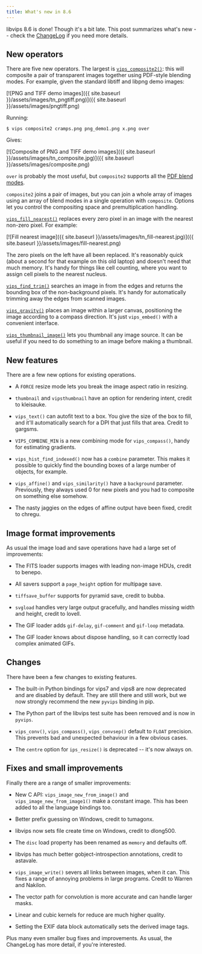 ```yaml
---
title: What's new in 8.6
---
```


libvips 8.6 is done! Though it's a bit late. This post summarizes what's new
-- check the [ChangeLog](link) if you need more details. 

## New operators

There are five new operators. The largest is
[`vips_composite2()`](link-to-docs): this will composite a pair of
transparent images together using PDF-style blending modes. For example,
given the standard libtiff and libpng demo images:

[![PNG and TIFF demo images]({{ site.baseurl }}/assets/images/tn_pngtiff.png)]({{ site.baseurl }}/assets/images/pngtiff.png)

Running:

```
$ vips composite2 cramps.png png_demo1.png x.png over
```

Gives:

[![Composite of PNG and TIFF demo images]({{ site.baseurl }}/assets/images/tn_composite.jpg)]({{ site.baseurl }}/assets/images/composite.png)

`over` is probably the most useful, but `composite2` supports all the [PDF blend
modes](link-to-docs-when-we-have-them-up).

`composite2` joins a pair of images, but you can join a whole array of images
using an array of blend modes in a single operation with `composite`. Options
let you control the compositing space and premultiplication handling.

[`vips_fill_nearest()`](docs) replaces every zero pixel in an image with the
nearest non-zero pixel. For example:

[![Fill nearest image]({{ site.baseurl }}/assets/images/tn_fill-nearest.jpg)]({{ site.baseurl }}/assets/images/fill-nearest.png)

The zero pixels on the left have all been replaced. It's reasonably quick
(about a second for that example on this old laptop) and doesn't need that much
memory. It's handy for things like cell counting, where you want to assign cell
pixels to the nearest nucleus.

[`vips_find_trim()`](docs) searches an image in from the edges and returns the
bounding box of the non-background pixels. It's handy for automatically 
trimming away the edges from scanned images.

[`vips_gravity()`](docs) places an image within a larger canvas, positioning
the image according to a compass direction. It's just `vips_embed()` with a
convenient interface.

[`vips_thumbnail_image()`](docs) lets you thumbnail any image source. It can be
useful if you need to do something to an image before making a thumbnail.

## New features

There are a few new options for existing operations.

* A `FORCE` resize mode lets you break the image aspect ratio in resizing. 

* `thumbnail` and `vipsthumbnail` have an option for rendering intent, credit
  to kleisauke.

* `vips_text()` can autofit text to a box. You give the size of the box to
  fill, and it'll automatically search for a DPI that just fills that area. 
  Credit to gargsms.

* `VIPS_COMBINE_MIN` is a new combining mode for `vips_compass()`, handy for
  estimating gradients. 

* `vips_hist_find_indexed()` now has a `combine` parameter. This makes it
  possible to quickly find the bounding boxes of a large number of objects, for
  example.

* `vips_affine()` and `vips_similarity()` have a `background` parameter.
  Previously, they always used 0 for new pixels and you had to composite on
  something else somehow.

* The nasty jaggies on the edges of affine output have been fixed, credit to
  chregu.

## Image format improvements

As usual the image load and save operations have had a large set of
improvements:

* The FITS loader supports images with leading non-image HDUs, credit to
  benepo.

* All savers support a `page_height` option for multipage save.

* `tiffsave_buffer` supports for pyramid save, credit to bubba.

* `svgload` handles very large output gracefully, and handles missing width 
  and height, credit to lovell.

* The GIF loader adds `gif-delay`, `gif-comment` and `gif-loop` metadata.

* The GIF loader knows about dispose handling, so it can correctly load complex
  animated GIFs.

## Changes 

There have been a few changes to existing features.

* The built-in Python bindings for vips7 and vips8 are now deprecated and are
  disabled by default. They are still there and still work, but we now 
  strongly recommend the new `pyvips` binding in pip. 

* The Python part of the libvips test suite has been removed and is now in
  `pyvips`.

* `vips_conv()`, `vips_compass()`, `vips_convsep()` default to `FLOAT` 
  precision. This prevents bad and unexpected behaviour in a few obvious cases. 

* The `centre` option for `ips_resize()` is deprecated -- it's now always on.

## Fixes and small improvements

Finally there are a range of smaller improvements:

* New C API: `vips_image_new_from_image()` and `vips_image_new_from_image1()` 
  make a constant image. This has been added to all the language bindings too.

* Better prefix guessing on Windows, credit to tumagonx.

* libvips now sets file create time on Windows, credit to dlong500.

* The `disc` load property has been renamed as `memory` and defaults off.

* libvips has much better gobject-introspection annotations, credit to astavale.

* `vips_image_write()` severs all links between images, when it can. This fixes
  a range of annoying problems in large programs. Credit to Warren and Nakilon.

* The vector path for convolution is more accurate and can handle larger masks.

* Linear and cubic kernels for reduce are much higher quality.

* Setting the EXIF data block automatically sets the derived image tags.

Plus many even smaller bug fixes and improvements. As usual, the 
ChangeLog has more detail, if you're interested.
